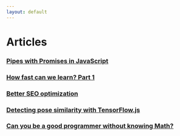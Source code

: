 ```yaml
---
layout: default
---
```


# Articles

### [Pipes with Promises in JavaScript](posts/pipes-with-promises.html)

### [How fast can we learn? Part 1](posts/how-fast-can-we-learn.html)

### [Better SEO optimization](posts/better-seo-optimization.html)

### [Detecting pose similarity with TensorFlow.js](posts/detecting-pose-similarity.html)

### [Can you be a good programmer without knowing Math?](posts/good-programmer-wo-math.html)


